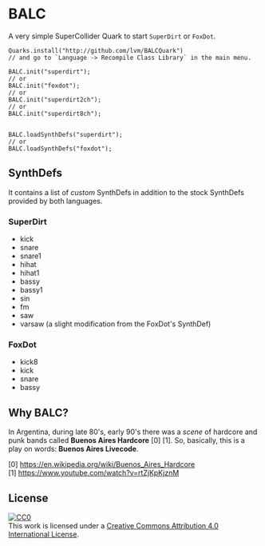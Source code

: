 # BALC

A very simple SuperCollider Quark to start `SuperDirt` or `FoxDot`.

```
Quarks.install("http://github.com/lvm/BALCQuark")
// and go to `Language -> Recompile Class Library` in the main menu.

BALC.init("superdirt");
// or
BALC.init("foxdot");
// or
BALC.init("superdirt2ch");
// or
BALC.init("superdirt8ch");


BALC.loadSynthDefs("superdirt");
// or
BALC.loadSynthDefs("foxdot");
```

## SynthDefs

It contains a list of _custom_ SynthDefs in addition to the stock SynthDefs provided by both languages.

### SuperDirt

* kick
* snare
* snare1
* hihat
* hihat1
* bassy
* bassy1
* sin
* fm
* saw
* varsaw (a slight modification from the FoxDot's SynthDef)

### FoxDot

* kick8
* kick
* snare
* bassy


## Why BALC?

In Argentina, during late 80's, early 90's there was a _scene_ of hardcore and punk bands called **Buenos Aires Hardcore** [0] [1]. So, basically, this is a play on words: **Buenos Aires Livecode**.

[0] https://en.wikipedia.org/wiki/Buenos_Aires_Hardcore  
[1] https://www.youtube.com/watch?v=rtZjKpKjznM

## License

[![CC0](http://mirrors.creativecommons.org/presskit/buttons/88x31/svg/cc-zero.svg)](https://creativecommons.org/publicdomain/zero/1.0/)  
This work is licensed under a [Creative Commons Attribution 4.0 International License](http://creativecommons.org/licenses/by/4.0/). 
